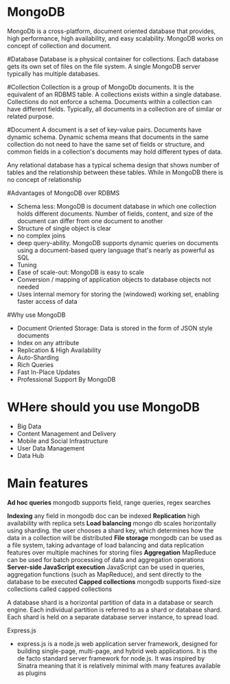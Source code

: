 # MongoDB
MongoDb is a cross-platform, document oriented database that provides, high performance, high availability, and easy scalability. MongoDB works on concept of collection and document.

#Database
Database is a physical container for collections. Each database gets its own set of files on the file system. A single MongoDB server typically has multiple databases. 

#Collection
Collection is a group of MongoDb documents. It is the equivalent of an RDBMS table. A collections exists within a single database. Collections do not enforce a schema. Documents within a collection can have different fields. Typically, all documents in a collection are of similar or related purpose. 

#Document
A document is a set of key-value pairs. Documents have dynamic schema. Dynamic schema means that documents in the same collection do not need to have the same set of fields or structure, and common fields in a collection's documents may hold different types of data. 

Any relational database has a typical schema design that shows number of tables and the relationship between these tables. While in MongoDB there is no concept of relationship

#Advantages of MongoDB over RDBMS

  - Schema less: MongoDB is document database in which one collection holds different documents. Number of fields, content, and size of the document can differ from one document to another
  - Structure of single object is clear
  - no complex joins
  - deep query-ability. MongoDB supports dynamic queries on documents using a document-based query language that's nearly as powerful as SQL
  - Tuning
  - Ease of scale-out: MongoDB is easy to scale
  - Conversion / mapping of application objects to database objects not needed
  - Uses internal memory for storing the (windowed) working set, enabling faster access of data

#Why use MongoDB

  - Document Oriented Storage: Data is stored in the form of JSON style documents
  - Index on any attribute
  - Replication & High Availability
  - Auto-Sharding
  - Rich Queries
  - Fast In-Place Updates
  - Professional Support By MongoDB

# WHere should you use MongoDB

  - Big Data
  - Content Management and Delivery
  - Mobile and Social Infrastructure
  - User Data Management
  - Data Hub

# Main features

**Ad hoc queries**
  mongodb supports field, range queries, regex searches
  
**Indexing**
  any field in mongodb doc can be indexed
**Replication**
  high availability with replica sets
**Load balancing**
  mongo db scales horizontally using sharding. the user chooses a shard key, which determines how the data in a collection will be distributed
**File storage**
  mongodb can be used as a file system, taking advantage of load balancing and data replication features over multiple machines for storing files
**Aggregation**
  MapReduce can be used for batch processing of data and aggregation operations
**Server-side JavaScript execution**
  JavaScript can be used in queries, aggregation functions (such as MapReduce), and sent directly to the database to be executed
**Capped collections**
  mongodb supports fixed-size collections called capped collections

A database shard is a horizontal partition of data in a database or search engine. Each individual partition is referred to as a shard or database shard. Each shard is held on a separate database server instance, to spread load. 

Express.js

- express.js is a node.js web application server framework, designed for building single-page, multi-page, and hybrid web applications. It is the de facto standard server framework for node.js. It was inspired by Sinatra meaning that it is relatively minimal with many features available as plugins







